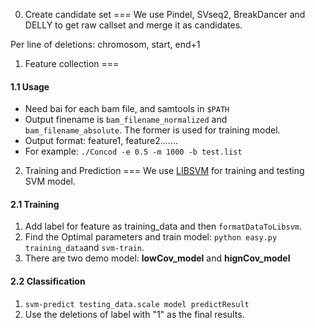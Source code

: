
0. Create candidate set
===
We use Pindel, SVseq2, BreakDancer and DELLY to get raw callset and merge it as candidates.

Per line of deletions: chromosom, start, end+1
	
1. Feature collection
===

#### 1.1 Usage
- Need bai for each bam file, and samtools in `$PATH`
- Output finename is `bam_filename_normalized` and `bam_filename_absolute`. The former is used for training model.
- Output format: feature1, feature2.......
- For example: `./Concod -e 0.5 -m 1000 -b test.list`

2. Training and Prediction
===
We use [LIBSVM](https://www.csie.ntu.edu.tw/~cjlin/libsvmtools/) for training and testing SVM model.

#### 2.1 __Training__
1. Add label for feature as training_data and then `formatDataToLibsvm`.
1. Find the Optimal parameters and train model: `python easy.py training_data`and  `svm-train`.
1. There are two demo model: **lowCov_model** and **hignCov_model**

#### 2.2  __Classification__
1. `svm-predict testing_data.scale model predictResult`
1. Use the deletions of label with "1" as the final results.

